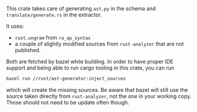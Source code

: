 This crate takes care of generating `ast.py` in the schema and `translate/generate.rs`
in the extractor.

It uses:
* `rust.ungram` from `ra_ap_syntax`
* a couple of slightly modified sources from `rust-analyzer` that are not published.

Both are fetched by bazel while building. In order to have proper IDE support and being
able to run cargo tooling in this crate, you can run
```bash
bazel run //rust/ast-generator:inject_sources
```
which will create the missing sources. Be aware that bazel will still use the source taken
directly from `rust-analyzer`, not the one in your working copy. Those should not need to be
update often though.
